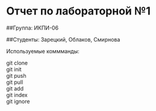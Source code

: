 # Отчет по лабораторной №1

##Группа: ИКПИ-06

##Студенты: Зарецкий, Облаков, Смирнова

Используемые коммманды: 

git clone  
git init  
git push  
git pull  
git add  
git index  
git ignore  